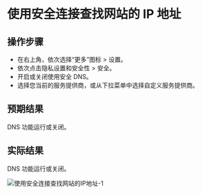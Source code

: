 # 使用安全连接查找网站的 IP 地址

## 操作步骤

- 在右上角，依次选择“更多”图标 > 设置。
- 依次点击隐私设置和安全性 > 安全。
- 开启或关闭使用安全 DNS。
- 选择您当前的服务提供商，或从下拉菜单中选择自定义服务提供商。

## 预期结果

DNS 功能运行或关闭。

## 实际结果

DNS 功能运行或关闭。

![使用安全连接查找网站的IP地址-1](../img/使用安全连接查找网站的IP地址-1.png)